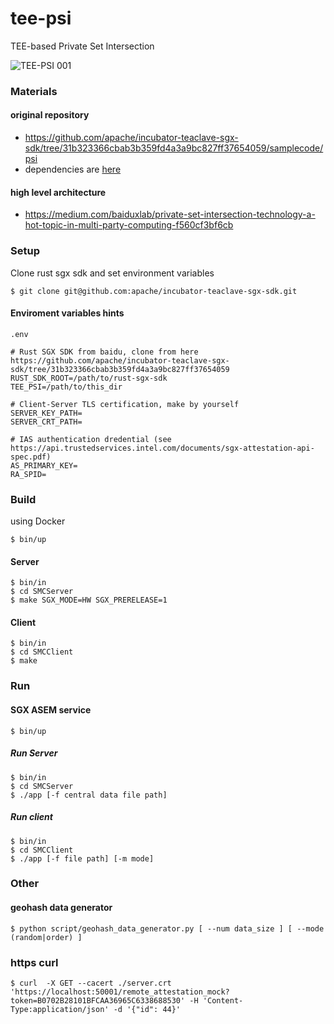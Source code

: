 # tee-psi

TEE-based Private Set Intersection

![TEE-PSI 001](https://user-images.githubusercontent.com/27177602/81140452-57e11a00-8fa4-11ea-870e-c1b1d4e932f5.jpeg)


### Materials

#### original repository
  - https://github.com/apache/incubator-teaclave-sgx-sdk/tree/31b323366cbab3b359fd4a3a9bc827ff37654059/samplecode/psi
  - dependencies are [here](https://github.com/apache/incubator-teaclave-sgx-sdk/blob/e60e5adfadcbe4b34913d1c82cd5f7ac021fc3cf/samplecode/psi/README.md#setup)

#### high level architecture
  - https://medium.com/baiduxlab/private-set-intersection-technology-a-hot-topic-in-multi-party-computing-f560cf3bf6cb

### Setup

Clone rust sgx sdk and set environment variables
```
$ git clone git@github.com:apache/incubator-teaclave-sgx-sdk.git
```

#### Enviroment variables hints
`.env`
```
# Rust SGX SDK from baidu, clone from here https://github.com/apache/incubator-teaclave-sgx-sdk/tree/31b323366cbab3b359fd4a3a9bc827ff37654059
RUST_SDK_ROOT=/path/to/rust-sgx-sdk
TEE_PSI=/path/to/this_dir

# Client-Server TLS certification, make by yourself
SERVER_KEY_PATH=
SERVER_CRT_PATH=

# IAS authentication dredential (see https://api.trustedservices.intel.com/documents/sgx-attestation-api-spec.pdf)
AS_PRIMARY_KEY=
RA_SPID=
```
### Build
using Docker

```
$ bin/up
```

#### Server
```
$ bin/in
$ cd SMCServer
$ make SGX_MODE=HW SGX_PRERELEASE=1
```

#### Client
```
$ bin/in
$ cd SMCClient
$ make
```

### Run

#### SGX ASEM service
```
$ bin/up
```

##### Run Server
```
$ bin/in
$ cd SMCServer
$ ./app [-f central data file path]
```

##### Run client
```
$ bin/in
$ cd SMCClient
$ ./app [-f file path] [-m mode]
```

### Other

#### geohash data generator
```
$ python script/geohash_data_generator.py [ --num data_size ] [ --mode (random|order) ]
```

### https curl

```
$ curl  -X GET --cacert ./server.crt  'https://localhost:50001/remote_attestation_mock?token=B0702B28101BFCAA36965C6338688530' -H 'Content-Type:application/json' -d '{"id": 44}'
```
